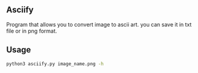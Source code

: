 ## Asciify
Program that allows you to convert image to ascii art.
you can save it in txt file or in png format.

## Usage
```bash
python3 asciify.py image_name.png -h
```
